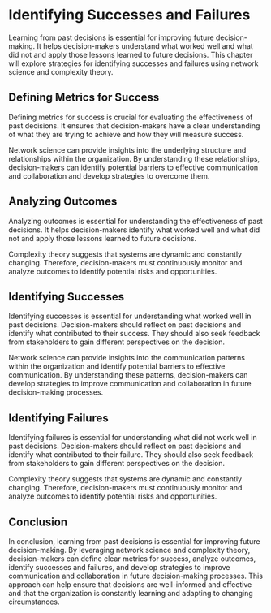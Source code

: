 Identifying Successes and Failures
===========================================================================

Learning from past decisions is essential for improving future decision-making. It helps decision-makers understand what worked well and what did not and apply those lessons learned to future decisions. This chapter will explore strategies for identifying successes and failures using network science and complexity theory.

Defining Metrics for Success
----------------------------

Defining metrics for success is crucial for evaluating the effectiveness of past decisions. It ensures that decision-makers have a clear understanding of what they are trying to achieve and how they will measure success.

Network science can provide insights into the underlying structure and relationships within the organization. By understanding these relationships, decision-makers can identify potential barriers to effective communication and collaboration and develop strategies to overcome them.

Analyzing Outcomes
------------------

Analyzing outcomes is essential for understanding the effectiveness of past decisions. It helps decision-makers identify what worked well and what did not and apply those lessons learned to future decisions.

Complexity theory suggests that systems are dynamic and constantly changing. Therefore, decision-makers must continuously monitor and analyze outcomes to identify potential risks and opportunities.

Identifying Successes
---------------------

Identifying successes is essential for understanding what worked well in past decisions. Decision-makers should reflect on past decisions and identify what contributed to their success. They should also seek feedback from stakeholders to gain different perspectives on the decision.

Network science can provide insights into the communication patterns within the organization and identify potential barriers to effective communication. By understanding these patterns, decision-makers can develop strategies to improve communication and collaboration in future decision-making processes.

Identifying Failures
--------------------

Identifying failures is essential for understanding what did not work well in past decisions. Decision-makers should reflect on past decisions and identify what contributed to their failure. They should also seek feedback from stakeholders to gain different perspectives on the decision.

Complexity theory suggests that systems are dynamic and constantly changing. Therefore, decision-makers must continuously monitor and analyze outcomes to identify potential risks and opportunities.

Conclusion
----------

In conclusion, learning from past decisions is essential for improving future decision-making. By leveraging network science and complexity theory, decision-makers can define clear metrics for success, analyze outcomes, identify successes and failures, and develop strategies to improve communication and collaboration in future decision-making processes. This approach can help ensure that decisions are well-informed and effective and that the organization is constantly learning and adapting to changing circumstances.

